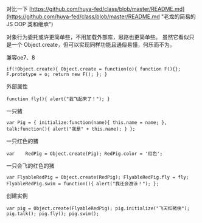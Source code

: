 对比一下 [https://github.com/huya-fed/class/blob/master/README.md](https://github.com/huya-fed/class/blob/master/README.md "老龙的简易的JS OOP 类和继承")

对象行为委托或许更简单些，不用加载外部库，思路也更简单些。
虽然它看似只是一个 Object.create，但可以实现同样功能且通俗易懂，何乐而不为。


兼容oe7、8

`if(!Object.create){
	Object.create = function(o){
		function F(){};
		F.prototype = o;
		return new F();
	};
}
`

外部属性

`function fly(){
	alert("我飞起来了！");
}`


一只猪

`var Pig = {
		initialize:function(name){
			this.name = name;
		},
		talk:function(){
			alert("我是" + this.name);
		}
	};
`


一只红色的猪

`var	RedPig = Object.create(Pig);
	RedPig.color = '红色';
`


一只会飞的红色的猪

`var FlyableRedPig = Object.create(RedPig);
	FlyableRedPig.fly = fly;
	FlyableRedPig.swim = function(){
		alert("我还会游泳！");
	};
`

创建实例

`var pig = Object.create(FlyableRedPig);
	pig.initialize("飞天红猪侠");
pig.talk();
pig.fly();
pig.swim();
`

